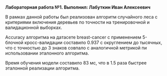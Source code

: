 <b>Лабораторная работа №1. Выполнил: Лабуткин Иван Алексеевич</b>

В рамках данной работы был реализован алгоритм случайного леса с критериями включения деревьев по точности на тренировочной и валидационной выборках.

Accuracy алгоритма на датасете breast-cancer с применением 5-блочной кросс-валидации составило 0.937 с округлением до тысячных, что с точностью до 3 знаков совпало с аналогичной метрикой пи использовании эталонного алгоритма.

Время обучения модели составило 83 мс, что в 1.5 раза быстрее эталонной реализации алгоритма.
